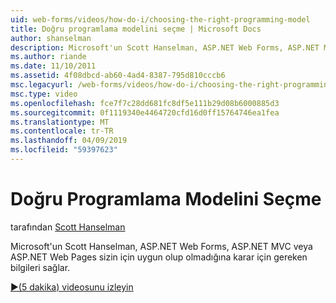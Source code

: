 ```yaml
---
uid: web-forms/videos/how-do-i/choosing-the-right-programming-model
title: Doğru programlama modelini seçme | Microsoft Docs
author: shanselman
description: Microsoft'un Scott Hanselman, ASP.NET Web Forms, ASP.NET MVC veya ASP.NET Web Pages sizin için uygun olup olmadığına karar için gereken bilgileri sağlar.
ms.author: riande
ms.date: 11/10/2011
ms.assetid: 4f08dbcd-ab60-4ad4-8387-795d810cccb6
msc.legacyurl: /web-forms/videos/how-do-i/choosing-the-right-programming-model
msc.type: video
ms.openlocfilehash: fce7f7c28dd681fc8df5e111b29d08b6000885d3
ms.sourcegitcommit: 0f1119340e4464720cfd16d0ff15764746ea1fea
ms.translationtype: MT
ms.contentlocale: tr-TR
ms.lasthandoff: 04/09/2019
ms.locfileid: "59397623"
---
```

# <a name="choosing-the-right-programming-model"></a>Doğru Programlama Modelini Seçme

tarafından [Scott Hanselman](https://github.com/shanselman)

Microsoft'un Scott Hanselman, ASP.NET Web Forms, ASP.NET MVC veya ASP.NET Web Pages sizin için uygun olup olmadığına karar için gereken bilgileri sağlar.

[&#9654;(5 dakika) videosunu izleyin](https://channel9.msdn.com/Blogs/ASP-NET-Site-Videos/choosing-the-right-programming-model)
